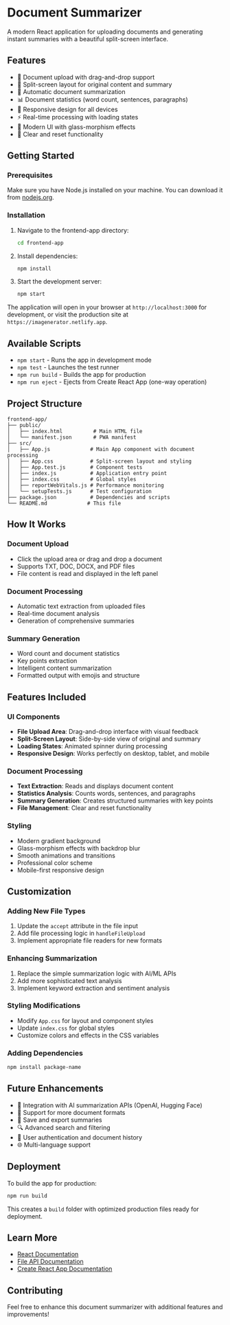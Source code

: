 # Document Summarizer

A modern React application for uploading documents and generating instant summaries with a beautiful split-screen interface.

## Features

- 📄 Document upload with drag-and-drop support
- 📖 Split-screen layout for original content and summary
- 🤖 Automatic document summarization
- 📊 Document statistics (word count, sentences, paragraphs)
- 📱 Responsive design for all devices
- ⚡ Real-time processing with loading states
- 🎨 Modern UI with glass-morphism effects
- 🔄 Clear and reset functionality

## Getting Started

### Prerequisites

Make sure you have Node.js installed on your machine. You can download it from [nodejs.org](https://nodejs.org/).

### Installation

1. Navigate to the frontend-app directory:
   ```bash
   cd frontend-app
   ```

2. Install dependencies:
   ```bash
   npm install
   ```

3. Start the development server:
   ```bash
   npm start
   ```

The application will open in your browser at `http://localhost:3000` for development, or visit the production site at `https://imagenerator.netlify.app`.

## Available Scripts

- `npm start` - Runs the app in development mode
- `npm test` - Launches the test runner
- `npm run build` - Builds the app for production
- `npm run eject` - Ejects from Create React App (one-way operation)

## Project Structure

```
frontend-app/
├── public/
│   ├── index.html          # Main HTML file
│   └── manifest.json       # PWA manifest
├── src/
│   ├── App.js             # Main App component with document processing
│   ├── App.css            # Split-screen layout and styling
│   ├── App.test.js        # Component tests
│   ├── index.js           # Application entry point
│   ├── index.css          # Global styles
│   ├── reportWebVitals.js # Performance monitoring
│   └── setupTests.js      # Test configuration
├── package.json           # Dependencies and scripts
└── README.md             # This file
```

## How It Works

### Document Upload
- Click the upload area or drag and drop a document
- Supports TXT, DOC, DOCX, and PDF files
- File content is read and displayed in the left panel

### Document Processing
- Automatic text extraction from uploaded files
- Real-time document analysis
- Generation of comprehensive summaries

### Summary Generation
- Word count and document statistics
- Key points extraction
- Intelligent content summarization
- Formatted output with emojis and structure

## Features Included

### UI Components
- **File Upload Area**: Drag-and-drop interface with visual feedback
- **Split-Screen Layout**: Side-by-side view of original and summary
- **Loading States**: Animated spinner during processing
- **Responsive Design**: Works perfectly on desktop, tablet, and mobile

### Document Processing
- **Text Extraction**: Reads and displays document content
- **Statistics Analysis**: Counts words, sentences, and paragraphs
- **Summary Generation**: Creates structured summaries with key points
- **File Management**: Clear and reset functionality

### Styling
- Modern gradient background
- Glass-morphism effects with backdrop blur
- Smooth animations and transitions
- Professional color scheme
- Mobile-first responsive design

## Customization

### Adding New File Types
1. Update the `accept` attribute in the file input
2. Add file processing logic in `handleFileUpload`
3. Implement appropriate file readers for new formats

### Enhancing Summarization
1. Replace the simple summarization logic with AI/ML APIs
2. Add more sophisticated text analysis
3. Implement keyword extraction and sentiment analysis

### Styling Modifications
- Modify `App.css` for layout and component styles
- Update `index.css` for global styles
- Customize colors and effects in the CSS variables

### Adding Dependencies
```bash
npm install package-name
```

## Future Enhancements

- 🔗 Integration with AI summarization APIs (OpenAI, Hugging Face)
- 📁 Support for more document formats
- 💾 Save and export summaries
- 🔍 Advanced search and filtering
- 👥 User authentication and document history
- 🌐 Multi-language support

## Deployment

To build the app for production:

```bash
npm run build
```

This creates a `build` folder with optimized production files ready for deployment.

## Learn More

- [React Documentation](https://reactjs.org/)
- [File API Documentation](https://developer.mozilla.org/en-US/docs/Web/API/File_API)
- [Create React App Documentation](https://facebook.github.io/create-react-app/)

## Contributing

Feel free to enhance this document summarizer with additional features and improvements! 